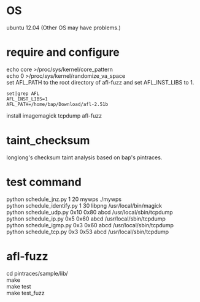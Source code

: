 # OS
ubuntu 12.04 (Other OS may have problems.)
# require and configure
echo core >/proc/sys/kernel/core_pattern  
echo 0 >/proc/sys/kernel/randomize_va_space  
set  AFL_PATH to the root directory of afl-fuzz and set AFL_INST_LIBS to 1.
```
set|grep AFL
AFL_INST_LIBS=1
AFL_PATH=/home/bap/Download/afl-2.51b
```
install imagemagick tcpdump afl-fuzz

# taint_checksum
longlong's checksum taint analysis based on bap's pintraces.
# test command
python schedule_jnz.py 1 20 mywps ./mywps  
python schedule_identify.py 1 30 libpng /usr/local/bin/magick  
python schedule_udp.py 0x10 0x80 abcd /usr/local/sbin/tcpdump  
python schedule_ip.py 0x5 0x60 abcd /usr/local/sbin/tcpdump  
python schedule_igmp.py 0x3 0x60 abcd /usr/local/sbin/tcpdump  
python schedule_tcp.py 0x3 0x53 abcd /usr/local/sbin/tcpdump

# afl-fuzz
cd pintraces/sample/lib/  
make  
make test  
make test_fuzz  


